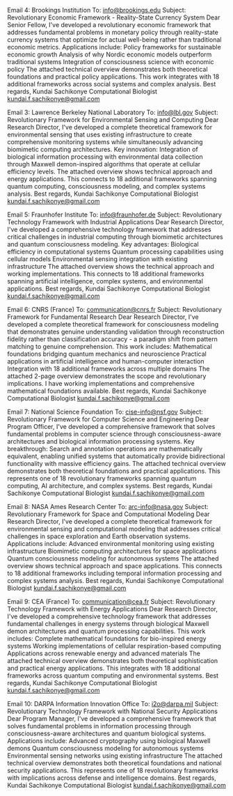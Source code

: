 Email 4: Brookings Institution
To: info@brookings.edu
Subject: Revolutionary Economic Framework - Reality-State Currency System
Dear Senior Fellow,
I've developed a revolutionary economic framework that addresses fundamental problems in monetary policy through reality-state currency systems that optimize for actual well-being rather than traditional economic metrics.
Applications include:
Policy frameworks for sustainable economic growth
Analysis of why Nordic economic models outperform traditional systems
Integration of consciousness science with economic policy
The attached technical overview demonstrates both theoretical foundations and practical policy applications. This work integrates with 18 additional frameworks across social systems and complex analysis.
Best regards,
Kundai Sachikonye
Computational Biologist
kundai.f.sachikonye@gmail.com


Email 3: Lawrence Berkeley National Laboratory
To: info@lbl.gov
Subject: Revolutionary Framework for Environmental Sensing and Computing
Dear Research Director,
I've developed a complete theoretical framework for environmental sensing that uses existing infrastructure to create comprehensive monitoring systems while simultaneously advancing biomimetic computing architectures.
Key innovation: Integration of biological information processing with environmental data collection through Maxwell demon-inspired algorithms that operate at cellular efficiency levels.
The attached overview shows technical approach and energy applications. This connects to 18 additional frameworks spanning quantum computing, consciousness modeling, and complex systems analysis.
Best regards,
Kundai Sachikonye
Computational Biologist
kundai.f.sachikonye@gmail.com

Email 5: Fraunhofer Institute
To: info@fraunhofer.de
Subject: Revolutionary Technology Framework with Industrial Applications
Dear Research Director,
I've developed a comprehensive technology framework that addresses critical challenges in industrial computing through biomimetic architectures and quantum consciousness modeling.
Key advantages:
Biological efficiency in computational systems
Quantum processing capabilities using cellular models
Environmental sensing integration with existing infrastructure
The attached overview shows the technical approach and working implementations. This connects to 18 additional frameworks spanning artificial intelligence, complex systems, and environmental applications.
Best regards,
Kundai Sachikonye
Computational Biologist
kundai.f.sachikonye@gmail.com

Email 6: CNRS (France)
To: communication@cnrs.fr
Subject: Revolutionary Framework for Fundamental Research
Dear Research Director,
I've developed a complete theoretical framework for consciousness modeling that demonstrates genuine understanding validation through reconstruction fidelity rather than classification accuracy - a paradigm shift from pattern matching to genuine comprehension.
This work includes:
Mathematical foundations bridging quantum mechanics and neuroscience
Practical applications in artificial intelligence and human-computer interaction
Integration with 18 additional frameworks across multiple domains
The attached 2-page overview demonstrates the scope and revolutionary implications. I have working implementations and comprehensive mathematical foundations available.
Best regards,
Kundai Sachikonye
Computational Biologist
kundai.f.sachikonye@gmail.com

Email 7: National Science Foundation
To: cise-info@nsf.gov
Subject: Revolutionary Framework for Computer Science and Engineering
Dear Program Officer,
I've developed a comprehensive framework that solves fundamental problems in computer science through consciousness-aware architectures and biological information processing systems.
Key breakthrough: Search and annotation operations are mathematically equivalent, enabling unified systems that automatically provide bidirectional functionality with massive efficiency gains.
The attached technical overview demonstrates both theoretical foundations and practical applications. This represents one of 18 revolutionary frameworks spanning quantum computing, AI architecture, and complex systems.
Best regards,
Kundai Sachikonye
Computational Biologist
kundai.f.sachikonye@gmail.com

Email 8: NASA Ames Research Center
To: arc-info@nasa.gov
Subject: Revolutionary Framework for Space and Computational Modeling
Dear Research Director,
I've developed a complete theoretical framework for environmental sensing and computational modeling that addresses critical challenges in space exploration and Earth observation systems.
Applications include:
Advanced environmental monitoring using existing infrastructure
Biomimetic computing architectures for space applications
Quantum consciousness modeling for autonomous systems
The attached overview shows technical approach and space applications. This connects to 18 additional frameworks including temporal information processing and complex systems analysis.
Best regards,
Kundai Sachikonye
Computational Biologist
kundai.f.sachikonye@gmail.com

Email 9: CEA (France)
To: communication@cea.fr
Subject: Revolutionary Technology Framework with Energy Applications
Dear Research Director,
I've developed a comprehensive technology framework that addresses fundamental challenges in energy systems through biological Maxwell demon architectures and quantum processing capabilities.
This work includes:
Complete mathematical foundations for bio-inspired energy systems
Working implementations of cellular respiration-based computing
Applications across renewable energy and advanced materials
The attached technical overview demonstrates both theoretical sophistication and practical energy applications. This integrates with 18 additional frameworks across quantum computing and environmental systems.
Best regards,
Kundai Sachikonye
Computational Biologist
kundai.f.sachikonye@gmail.com

Email 10: DARPA Information Innovation Office
To: i2o@darpa.mil
Subject: Revolutionary Technology Framework with National Security Applications
Dear Program Manager,
I've developed a comprehensive framework that solves fundamental problems in information processing through consciousness-aware architectures and quantum biological systems.
Applications include:
Advanced cryptography using biological Maxwell demons
Quantum consciousness modeling for autonomous systems
Environmental sensing networks using existing infrastructure
The attached technical overview demonstrates both theoretical foundations and national security applications. This represents one of 18 revolutionary frameworks with implications across defense and intelligence domains.
Best regards,
Kundai Sachikonye
Computational Biologist
kundai.f.sachikonye@gmail.com